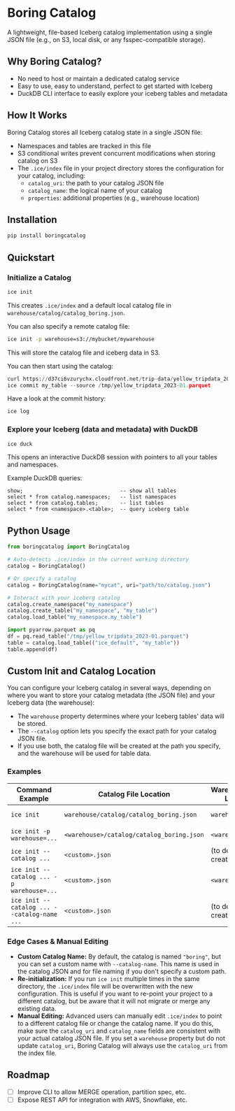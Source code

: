 # Boring Catalog

A lightweight, file-based Iceberg catalog implementation using a single JSON file (e.g., on S3, local disk, or any fsspec-compatible storage).

## Why Boring Catalog?
- No need to host or maintain a dedicated catalog service
- Easy to use, easy to understand, perfect to get started with Iceberg
- DuckDB CLI interface to easily explore your iceberg tables and metadata

## How It Works
Boring Catalog stores all Iceberg catalog state in a single JSON file:
- Namespaces and tables are tracked in this file
- S3 conditional writes prevent concurrent modifications when storing catalog on S3
- The `.ice/index` file in your project directory stores the configuration for your catalog, including:
  - `catalog_uri`: the path to your catalog JSON file
  - `catalog_name`: the logical name of your catalog
  - `properties`: additional properties (e.g., warehouse location)

## Installation
```bash
pip install boringcatalog
```

## Quickstart

### Initialize a Catalog
```bash
ice init
```
This creates `.ice/index` and a default local catalog file in `warehouse/catalog/catalog_boring.json`.

You can also specify a remote catalog file:
```bash
ice init -p warehouse=s3://mybucket/mywarehouse
```
This will store the catalog file and iceberg data in S3.

You can then start using the catalog:
```python
curl https://d37ci6vzurychx.cloudfront.net/trip-data/yellow_tripdata_2023-01.parquet -o /tmp/yellow_tripdata_2023-01.parquet
ice commit my_table --source /tmp/yellow_tripdata_2023-01.parquet
```

Have a look at the commit history:
```bash
ice log 
```

### Explore your Iceberg (data and metadata) with DuckDB
```bash
ice duck
```
This opens an interactive DuckDB session with pointers to all your tables and namespaces.

Example DuckDB queries:
```
show;                               -- show all tables               
select * from catalog.namespaces;   -- list namespaces
select * from catalog.tables;       -- list tables
select * from <namespace>.<table>;  -- query iceberg table
```

## Python Usage

```python
from boringcatalog import BoringCatalog

# Auto-detects .ice/index in the current working directory
catalog = BoringCatalog()

# Or specify a catalog
catalog = BoringCatalog(name="mycat", uri="path/to/catalog.json")

# Interact with your iceberg catalog
catalog.create_namespace("my_namespace")
catalog.create_table("my_namespace", "my_table")
catalog.load_table("my_namespace.my_table")

import pyarrow.parquet as pq
df = pq.read_table("/tmp/yellow_tripdata_2023-01.parquet")
table = catalog.load_table(("ice_default", "my_table"))
table.append(df)
```


## Custom Init and Catalog Location

You can configure your Iceberg catalog in several ways, depending on where you want to store your catalog metadata (the JSON file) and your Iceberg data (the warehouse):
- The `warehouse` property determines where your Iceberg tables' data will be stored.
- The `--catalog` option lets you specify the exact path for your catalog JSON file.
- If you use both, the catalog file will be created at the path you specify, and the warehouse will be used for table data.

### Examples
| Command Example | Catalog File Location | Warehouse/Data Location | Use Case |
|-----------------|----------------------|------------------------|----------|
| `ice init` | `warehouse/catalog/catalog_boring.json` | `warehouse/` | Local, simple |
| `ice init -p warehouse=...` | `<warehouse>/catalog/catalog_boring.json` | `<warehouse>/` | Custom warehouse |
| `ice init --catalog ...` | `<custom>.json` | (to define when creating a table) | Custom catalog file |
| `ice init --catalog ... -p warehouse=...` | `<custom>.json` | `<warehouse>/` | Full control |
| `ice init --catalog ... --catalog-name ...` | `<custom>.json` | (to define when creating a table) | Custom name & file |

### Edge Cases & Manual Editing
- **Custom Catalog Name:** By default, the catalog is named `"boring"`, but you can set a custom name with `--catalog-name`. This name is used in the catalog JSON and for file naming if you don't specify a custom path.
- **Re-initialization:** If you run `ice init` multiple times in the same directory, the `.ice/index` file will be overwritten with the new configuration. This is useful if you want to re-point your project to a different catalog, but be aware that it will not migrate or merge any existing data.
- **Manual Editing:** Advanced users can manually edit `.ice/index` to point to a different catalog file or change the catalog name. If you do this, make sure the `catalog_uri` and `catalog_name` fields are consistent with your actual catalog JSON file. If you set a `warehouse` property but do not update `catalog_uri`, Boring Catalog will always use the `catalog_uri` from the index file.

## Roadmap
- [ ] Improve CLI to allow MERGE operation, partition spec, etc.
- [ ] Expose REST API for integration with AWS, Snowflake, etc.
